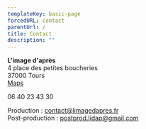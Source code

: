 ```yaml
---
templateKey: basic-page
forcedURL: contact
parentUrl: /
title: Contact
description: ""
---
```


**L'image d'après**<br/>
4 place des petites boucheries<br/>
37000 Tours<br/>
[Maps](https://goo.gl/maps/p5DAoZwJW9o7s6QS9)

06 40 23 43 30

Production : contact@limagedapres.fr<br/>
Post-production : postprod.lidap@gmail.com
